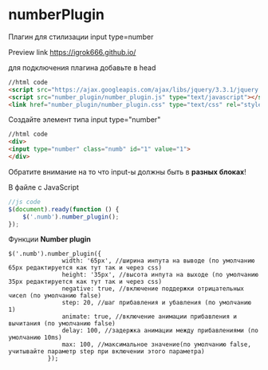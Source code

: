 # numberPlugin
Плагин для стилизации input type=number

Preview link https://igrok666.github.io/

для подключения плагина добавьте в head
```html
//html code
<script src="https://ajax.googleapis.com/ajax/libs/jquery/3.3.1/jquery.min.js"></script>
<script src="number_plugin/number_plugin.js" type="text/javascript"></script>
<link href="number_plugin/number_plugin.css" type="text/css" rel="stylesheet">
```
    
Создайте элемент типа input type="number"
```html
//html code
<div>
<input type="number" class="numb" id="1" value="1">
</div>
```
Обратите внимание на то что input-ы должны быть в **разных блоках**!

В файле с JavaScript 
```js
//js code
$(document).ready(function () {
    $('.numb').number_plugin();
});
```

Функции **Number plugin**

```
$('.numb').number_plugin({
               width: '65px', //ширина инпута на выводе (по умолчанию 65px редактируется как тут так и через css)
               height: '35px', //высота инпута на выходе (по умолчанию 35px редактируется как тут так и через css)
               negative: true, //включение поддержки отрицательных чисел (по умолчанию false)
               step: 20, //шаг прибавления и убавления (по умолчанию 1)
               animate: true, //включение анимации прибавления и вычитания (по умолчанию false)
               delay: 100, //задержка анимации между прибавлениями (по умолчанию 10ms)
               max: 100, //максимальное значение(по умолчанию false, учитывайте параметр step при включении этого параметра)
           });
```
